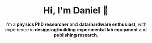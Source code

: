 <h1 align="center"> Hi, I'm Daniel 👋</h1>

<p align="center">I'm a <strong>physics PhD researcher</strong> and <strong>data/hardware enthusiast</strong>, with experience in <strong>designing/building experimental lab equipment</strong> and <strong>publishing research</strong>. </p>
<!--
**danbrom123/danbrom123** is a ✨ _special_ ✨ repository because its `README.md` (this file) appears on your GitHub profile.

Here are some ideas to get you started:

- 🔭 I’m currently working on ...
- 🌱 I’m currently learning ...
- 👯 I’m looking to collaborate on ...
- 🤔 I’m looking for help with ...
- 💬 Ask me about ...
- 📫 How to reach me: ...
- 😄 Pronouns: ...
- ⚡ Fun fact: ...
-->
